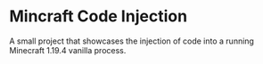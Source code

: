 # Mincraft Code Injection

A small project that showcases the injection of code into a running Minecraft 1.19.4 vanilla process.